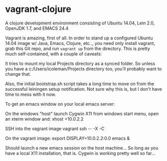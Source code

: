 vagrant-clojure
===============

A clojure development environment consisting of Ubuntu 14.04, Lein 2.0, OpenJDK 1.7, and EMACS 24.4

Vagrant is amazing, first of all. In order to stand up a configured Ubuntu 14.04 image w/ Java, Emacs, Clojure, etc.., you need only install vagrant, grab this Git repo, and run `vagrant up` from the directory.  This is pretty much self-contained, with a couple of caveats:

It tries to mount my local Projects directory as a synced folder. So unless you have a c:/Users/icoleman/Projects directory too, you'll probably want to change that.

Also, the initial bootstrap.sh script takes a long time to move on from the successful leiningen setup notification. Not sure why this is, but I don't have time to mess with it now.

To get an emacs window on your local emacs server:

On the windows "host" launch Cygwin X11 from windows start menu, open an xterm window and: 
xhost +10.0.2.2

SSH into the vagrant image
vagrant ssh -- -X -C

On the vagrant image:
export DISPLAY=10.0.2.2:0.0
emacs &

Should launch a new emacs session on the host machine... So long as you have a local X11 installation, that is. Cygwin is working pretty well so far...
